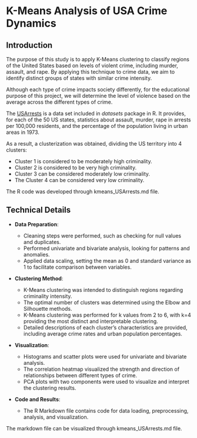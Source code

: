 # K-Means Analysis of USA Crime Dynamics

## Introduction

The purpose of this study is to apply K-Means clustering to classify regions of the United States based on levels of violent crime, 
including murder, assault, and rape. By applying this technique to crime data, we aim to identify distinct groups of states with 
similar crime intensity.

Although each type of crime impacts society differently, for the educational purpose of this project, we will determine the level 
of violence based on the average across the different types of crime.

The [USArrests](https://www.rdocumentation.org/packages/datasets/versions/3.6.2/topics/USArrests) is a data set included in *datasets* package in R. It provides, for each of the 50 US states, statistics about assault, murder, rape in arrests per 100,000 residents, and the percentage of the population living in urban areas in 1973.

As a result, a clusterization was obtained, dividing the US territory into 4 clusters:

- Cluster 1 is considered to be moderately high criminality.  
- Cluster 2 is considered to be very high criminality.  
- Cluster 3 can be considered moderately low criminality.
- The Cluster 4 can be considered very low criminality.

The R code was developed through kmeans_USArrests.md file.

## Technical Details

- **Data Preparation**:
  - Cleaning steps were performed, such as checking for null values and duplicates.
  - Performed univariate and bivariate analysis, looking for patterns and anomalies.
  - Applied data scaling, setting the mean as 0 and standard variance as 1 to facilitate comparison between variables.

- **Clustering Method**:
  - K-Means clustering was intended to distinguish regions regarding criminality intensity.
  - The optimal number of clusters was determined using the Elbow and Silhouette methods.
  - K-Means clustering was performed for k values from 2 to 6, with k=4 providing the most distinct and interpretable clustering.
  - Detailed descriptions of each cluster’s characteristics are provided, including average crime rates and urban population percentages.

- **Visualization**:
  - Histograms and scatter plots were used for univariate and bivariate analysis.
  - The correlation heatmap visualized the strength and direction of relationships between different types of crime.
  - PCA plots with two components were used to visualize and interpret the clustering results.

- **Code and Results**:
  - The R Markdown file contains code for data loading, preprocessing, analysis, and visualization.

The markdown file can be visualized through kmeans_USArrests.md file.
